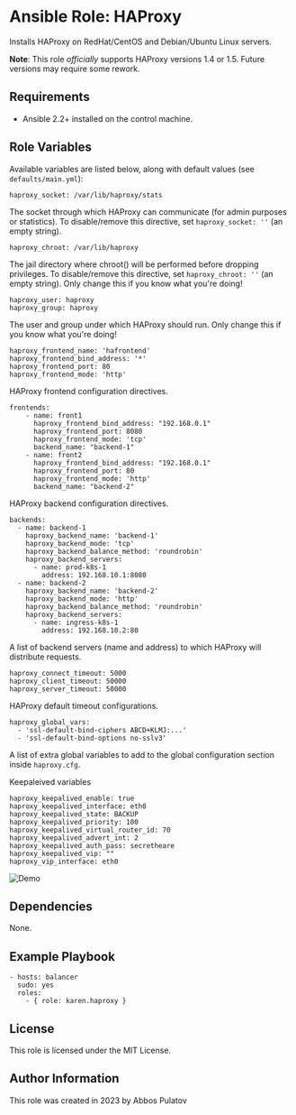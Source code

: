 Ansible Role: HAProxy
=========
Installs HAProxy on RedHat/CentOS and Debian/Ubuntu Linux servers.

**Note**: This role _officially_ supports HAProxy versions 1.4 or 1.5. Future versions may require some rework.

Requirements
------------
* Ansible 2.2+ installed on the control machine.

Role Variables
--------------

Available variables are listed below, along with default values (see `defaults/main.yml`):

    haproxy_socket: /var/lib/haproxy/stats

The socket through which HAProxy can communicate (for admin purposes or statistics). To disable/remove this directive, set `haproxy_socket: ''` (an empty string).

    haproxy_chroot: /var/lib/haproxy

The jail directory where chroot() will be performed before dropping privileges. To disable/remove this directive, set `haproxy_chroot: ''` (an empty string). Only change this if you know what you're doing!

    haproxy_user: haproxy
    haproxy_group: haproxy

The user and group under which HAProxy should run. Only change this if you know what you're doing!

    haproxy_frontend_name: 'hafrontend'
    haproxy_frontend_bind_address: '*'
    haproxy_frontend_port: 80
    haproxy_frontend_mode: 'http'

HAProxy frontend configuration directives.

    frontends:
        - name: front1
          haproxy_frontend_bind_address: "192.168.0.1"
          haproxy_frontend_port: 8080
          haproxy_frontend_mode: 'tcp'
          backend_name: "backend-1"
        - name: front2
          haproxy_frontend_bind_address: "192.168.0.1"
          haproxy_frontend_port: 80
          haproxy_frontend_mode: 'http'
          backend_name: "backend-2"


HAProxy backend configuration directives.

    backends:      
      - name: backend-1
        haproxy_backend_name: 'backend-1'
        haproxy_backend_mode: 'tcp'
        haproxy_backend_balance_method: 'roundrobin'
        haproxy_backend_servers:
          - name: prod-k8s-1
            address: 192.168.10.1:8080
      - name: backend-2
        haproxy_backend_name: 'backend-2'
        haproxy_backend_mode: 'http'
        haproxy_backend_balance_method: 'roundrobin'
        haproxy_backend_servers:
          - name: ingress-k8s-1
            address: 192.168.10.2:80

A list of backend servers (name and address) to which HAProxy will distribute requests.

    haproxy_connect_timeout: 5000
    haproxy_client_timeout: 50000
    haproxy_server_timeout: 50000

HAProxy default timeout configurations.

    haproxy_global_vars:
      - 'ssl-default-bind-ciphers ABCD+KLMJ:...'
      - 'ssl-default-bind-options no-sslv3'

A list of extra global variables to add to the global configuration section inside `haproxy.cfg`.

Keepaleived variables

    haproxy_keepalived_enable: true
    haproxy_keepalived_interface: eth0
    haproxy_keepalived_state: BACKUP
    haproxy_keepalived_priority: 100
    haproxy_keepalived_virtual_router_id: 70
    haproxy_keepalived_advert_int: 2
    haproxy_keepalived_auth_pass: secretheare
    haproxy_keepalived_vip: ""
    haproxy_vip_interface: eth0 

![Demo](assets/haproxy-with-keepalived.gif)


Dependencies
--------------

None.

Example Playbook
--------------

    - hosts: balancer
      sudo: yes
      roles:
        - { role: karen.haproxy }

License
--------------

This role is licensed under the MIT License.

Author Information
--------------

This role was created in 2023 by Abbos Pulatov
